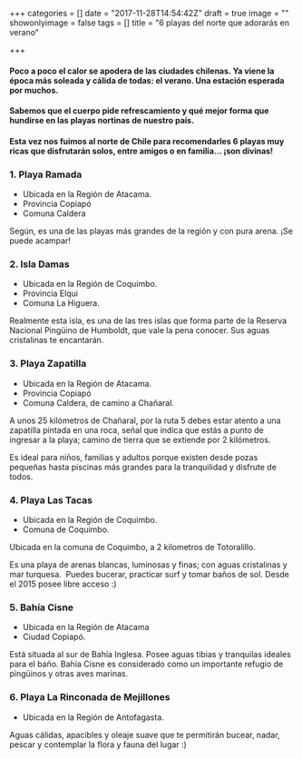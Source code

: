 +++
categories = []
date = "2017-11-28T14:54:42Z"
draft = true
image = ""
showonlyimage = false
tags = []
title = "6 playas del norte que adorarás en verano"

+++
#### Poco a poco el calor se apodera de las ciudades chilenas. Ya viene la época más soleada y cálida de todas: el verano. Una estación esperada por muchos.

#### Sabemos que el cuerpo pide refrescamiento y qué mejor forma que hundirse en las playas nortinas de nuestro país.

#### Esta vez nos fuimos al norte de Chile para recomendarles 6 playas muy ricas que disfrutarán solos, entre amigos o en familia… ¡son divinas!

### 1. Playa Ramada

* Ubicada en la Región de Atacama.
* Provincia Copiapó
* Comuna Caldera

Según, es una de las playas más grandes de la región y con pura arena. ¡Se puede acampar!

### 2. Isla Damas

* Ubicada en la Región de Coquimbo.
* Provincia Elqui
* Comuna La Higuera.

Realmente esta isla, es una de las tres islas que forma parte de la Reserva Nacional Pingüino de Humboldt, que vale la pena conocer. Sus aguas cristalinas te encantarán.

### 3. Playa Zapatilla

* Ubicada en la Región de Atacama.
* Provincia Copiapó
* Comuna Caldera, de camino a Chañaral.

A unos 25 kilómetros de Chañaral, por la ruta 5 debes estar atento a una zapatilla pintada en una roca, señal que indica que estás a punto de ingresar a la playa; camino de tierra que se extiende por 2 kilómetros.

Es ideal para niños, familias y adultos porque existen desde pozas pequeñas hasta piscinas más grandes para la tranquilidad y disfrute de todos.

### 4. Playa Las Tacas

* Ubicada en la Región de Coquimbo.
* Comuna de Coquimbo.

Ubicada en la comuna de Coquimbo, a 2 kilometros de Totoralillo.

Es una playa de arenas blancas, luminosas y finas; con aguas cristalinas y mar turquesa.  Puedes bucerar, practicar surf y tomar baños de sol. Desde el 2015 posee libre acceso :)

### 5. Bahía Cisne

* Ubicada en la Región de Atacama
* Ciudad Copiapó.

Está situada al sur de Bahía Inglesa. Posee aguas tibias y tranquilas ideales para el baño. Bahía Cisne es considerado como un importante refugio de pingüinos y otras aves marinas.

### 6. Playa La Rinconada de Mejillones

* Ubicada en la Región de Antofagasta.

Aguas cálidas, apacibles y oleaje suave que te permitirán bucear, nadar, pescar y contemplar la flora y fauna del lugar :)